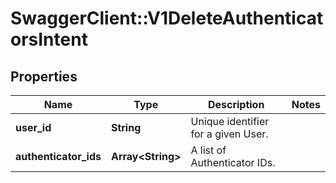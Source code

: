 # SwaggerClient::V1DeleteAuthenticatorsIntent

## Properties
Name | Type | Description | Notes
------------ | ------------- | ------------- | -------------
**user_id** | **String** | Unique identifier for a given User. | 
**authenticator_ids** | **Array&lt;String&gt;** | A list of Authenticator IDs. | 

